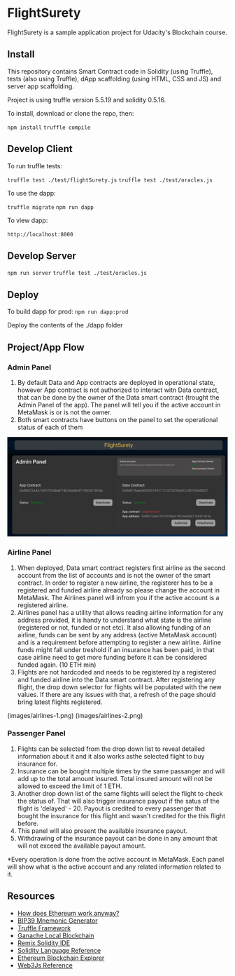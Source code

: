# FlightSurety

FlightSurety is a sample application project for Udacity's Blockchain course.

## Install

This repository contains Smart Contract code in Solidity (using Truffle), tests (also using Truffle), dApp scaffolding (using HTML, CSS and JS) and server app scaffolding.

Project is using truffle version 5.5.19 and solidity 0.5.16.

To install, download or clone the repo, then:

`npm install`
`truffle compile`

## Develop Client

To run truffle tests:

`truffle test ./test/flightSurety.js`
`truffle test ./test/oracles.js`

To use the dapp:

`truffle migrate`
`npm run dapp`

To view dapp:

`http://localhost:8000`

## Develop Server

`npm run server`
`truffle test ./test/oracles.js`

## Deploy

To build dapp for prod:
`npm run dapp:prod`

Deploy the contents of the ./dapp folder

## Project/App Flow

### Admin Panel
1. By default Data and App contracts are deployed in operational state, however App contract is not authorized to interact witn Data contract, that can be done by the owner of the Data smart contract (trought the Admin Panel of the app). The panel will tell you if the active account in MetaMask is or is not the owner.
2. Both smart contracts have buttons on the panel to set the operational status  of each of them

![truffle test](images/admin-panel.png)

### Airline Panel
1. When deployed, Data smart contract registers first airline as the second account from the list of accounts and is not the owner of the smart contract. In order to register a new airline, the registerer has to be a registered and funded airline already so please change the account in MetaMask. The Airlines panel will infrom you if the active account is a registered airline.
2. Airlines panel has a utility that allows reading airline information for any address provided, it is handy to understand what state is the airline (registered or not, funded or not etc). It also allowing funding of an airline, funds can be sent by any address (active MetaMask account) and is a requirement before attempting to register a new airline. Airline funds might fall under treshold if an insurance has been paid, in that case airline need to get more funding before it can be considered funded again. (10 ETH min)  
3.  Flights are not hardcoded and needs to be registered by a registered and funded airline into the Data smart contract. After registering any flight, the drop down  selector  for flights will be populated with the new values. If there are any issues with that, a refresh of the page should bring latest flights registered.

(images/airlines-1.png)
(images/airlines-2.png)

### Passenger Panel
1. Flights can be selected from the drop down list to reveal detailed information about it and it also works asthe selected flight to buy insurance for.
2. Insurance can be bought multiple times by the same passanger and will add up to the total amount insured. Total insured amount will not be allowed to exceed the limit of 1 ETH.
3. Another drop down list of the same flights will select the flight to check the status of. That will also trigger insurance payout if the satus of the flight is 'delayed' - 20. Payout is credited to every passenger that bought the insurance for this flight and wasn't credited for the this flight before.
4. This panel will also present the available insurance payout.
5. Withdrawing of the insurance payout can be done in any amount that will not exceed the available payout amount.

*Every operation is done from the active account in MetaMask. Each panel will show what is the active account and any related information related to it.


## Resources

* [How does Ethereum work anyway?](https://medium.com/@preethikasireddy/how-does-ethereum-work-anyway-22d1df506369)
* [BIP39 Mnemonic Generator](https://iancoleman.io/bip39/)
* [Truffle Framework](http://truffleframework.com/)
* [Ganache Local Blockchain](http://truffleframework.com/ganache/)
* [Remix Solidity IDE](https://remix.ethereum.org/)
* [Solidity Language Reference](http://solidity.readthedocs.io/en/v0.4.24/)
* [Ethereum Blockchain Explorer](https://etherscan.io/)
* [Web3Js Reference](https://github.com/ethereum/wiki/wiki/JavaScript-API)